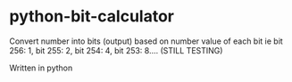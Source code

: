 # python-bit-calculator

Convert number into bits (output) based on number value of each bit ie bit 256: 1, bit 255: 2, bit 254: 4, bit 253: 8....
(STILL TESTING)

Written in python
